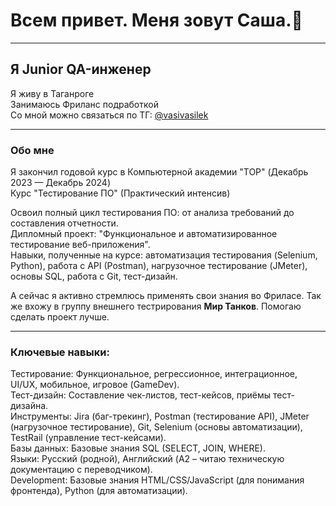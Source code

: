 # Всем привет. Меня зовут Саша.👋
___
## Я Junior QA-инженер

Я живу в Таганроге <br>
Занимаюсь Фриланс подработкой <br>
Со мной можно связаться по ТГ: [@vasivasilek](https://t.me/vasivasilek) <br>

---

### Обо мне <br>

Я закончил годовой курс в Компьютерной академии "TOP" (Декабрь 2023 — Декабрь 2024) <br>
Курс "Тестирование ПО" (Практический интенсив) <br>

Освоил полный цикл тестирования ПО: от анализа требований до составления отчетности. <br>
Дипломный проект: "Функциональное и автоматизированное тестирование веб-приложения". <br>
Навыки, полученные на курсе: автоматизация тестирования (Selenium, Python), работа с API (Postman), нагрузочное тестирование (JMeter), основы SQL, работа с Git, тест-дизайн. <br>

А сейчас я активно стремлюсь применять свои знания во Фриласе. Так же вхожу в группу внешнего тестрирования __Мир Танков__. Помогаю сделать проект лучше. <br>

---

### Ключевые навыки: <br>
Тестирование: Функциональное, регрессионное, интеграционное, UI/UX, мобильное, игровое (GameDev). <br>
Тест-дизайн: Составление чек-листов, тест-кейсов, приёмы тест-дизайна. <br>
Инструменты: Jira (баг-трекинг), Postman (тестирование API), JMeter (нагрузочное тестирование), Git, Selenium (основы автоматизации), TestRail (управление тест-кейсами). <br>
Базы данных: Базовые знания SQL (SELECT, JOIN, WHERE). <br>
Языки: Русский (родной), Английский (A2 – читаю техническую документацию с переводчиком). <br>
Development: Базовые знания HTML/CSS/JavaScript (для понимания фронтенда), Python (для автоматизации). <br>
